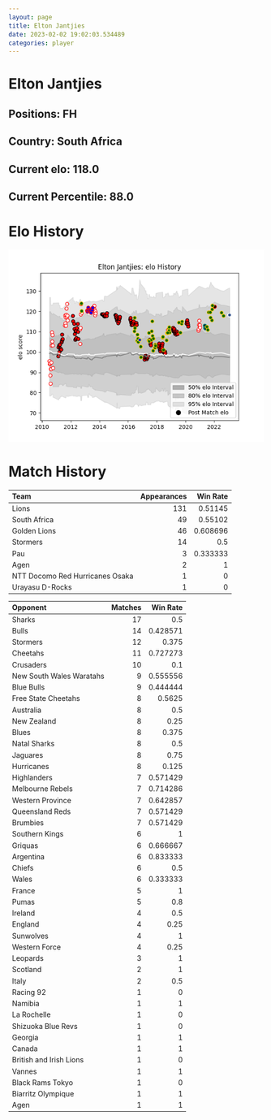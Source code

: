 ```yaml
---  
layout: page  
title: Elton Jantjies  
date: 2023-02-02 19:02:03.534489  
categories: player  
---
```

# Elton Jantjies

## Positions: FH

## Country: South Africa

## Current elo: 118.0

## Current Percentile: 88.0

# Elo History


![elo history](history_EltonJantjies.png)
# Match History


| Team                            |   Appearances |   Win Rate |
|:--------------------------------|--------------:|-----------:|
| Lions                           |           131 |   0.51145  |
| South Africa                    |            49 |   0.55102  |
| Golden Lions                    |            46 |   0.608696 |
| Stormers                        |            14 |   0.5      |
| Pau                             |             3 |   0.333333 |
| Agen                            |             2 |   1        |
| NTT Docomo Red Hurricanes Osaka |             1 |   0        |
| Urayasu D-Rocks                 |             1 |   0        |

| Opponent                 |   Matches |   Win Rate |
|:-------------------------|----------:|-----------:|
| Sharks                   |        17 |   0.5      |
| Bulls                    |        14 |   0.428571 |
| Stormers                 |        12 |   0.375    |
| Cheetahs                 |        11 |   0.727273 |
| Crusaders                |        10 |   0.1      |
| New South Wales Waratahs |         9 |   0.555556 |
| Blue Bulls               |         9 |   0.444444 |
| Free State Cheetahs      |         8 |   0.5625   |
| Australia                |         8 |   0.5      |
| New Zealand              |         8 |   0.25     |
| Blues                    |         8 |   0.375    |
| Natal Sharks             |         8 |   0.5      |
| Jaguares                 |         8 |   0.75     |
| Hurricanes               |         8 |   0.125    |
| Highlanders              |         7 |   0.571429 |
| Melbourne Rebels         |         7 |   0.714286 |
| Western Province         |         7 |   0.642857 |
| Queensland Reds          |         7 |   0.571429 |
| Brumbies                 |         7 |   0.571429 |
| Southern Kings           |         6 |   1        |
| Griquas                  |         6 |   0.666667 |
| Argentina                |         6 |   0.833333 |
| Chiefs                   |         6 |   0.5      |
| Wales                    |         6 |   0.333333 |
| France                   |         5 |   1        |
| Pumas                    |         5 |   0.8      |
| Ireland                  |         4 |   0.5      |
| England                  |         4 |   0.25     |
| Sunwolves                |         4 |   1        |
| Western Force            |         4 |   0.25     |
| Leopards                 |         3 |   1        |
| Scotland                 |         2 |   1        |
| Italy                    |         2 |   0.5      |
| Racing 92                |         1 |   0        |
| Namibia                  |         1 |   1        |
| La Rochelle              |         1 |   0        |
| Shizuoka Blue Revs       |         1 |   0        |
| Georgia                  |         1 |   1        |
| Canada                   |         1 |   1        |
| British and Irish Lions  |         1 |   0        |
| Vannes                   |         1 |   1        |
| Black Rams Tokyo         |         1 |   0        |
| Biarritz Olympique       |         1 |   1        |
| Agen                     |         1 |   1        |